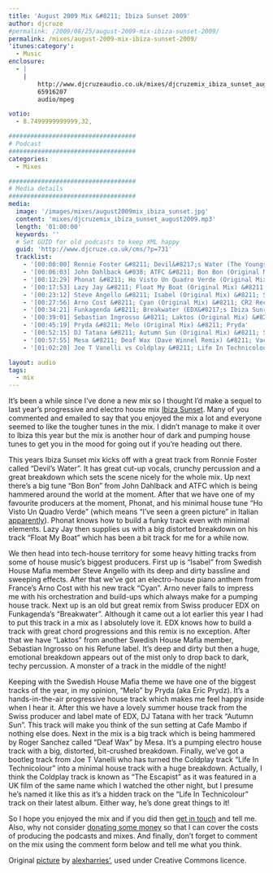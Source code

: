 ```yaml
---
title: 'August 2009 Mix &#8211; Ibiza Sunset 2009'
author: djcruze
#permalink: /2009/08/25/august-2009-mix-ibiza-sunset-2009/
permalink: /mixes/august-2009-mix-ibiza-sunset-2009/
'itunes:category':
  - Music
enclosure:
  - |
    |
        http://www.djcruzeaudio.co.uk/mixes/djcruzemix_ibiza_sunset_august2009.mp3
        65916207
        audio/mpeg

votio:
  - 8.7499999999999,32,

###################################
# Podcast
###################################
categories:
  - Mixes

###################################
# Media details
###################################
media:
  image: '/images/mixes/august2009mix_ibiza_sunset.jpg'
  content: 'mixes/djcruzemix_ibiza_sunset_august2009.mp3'
  length: '01:00:00'
  keywords: ''
  # Set GUID for old podcasts to keep XML happy
  guid: 'http://www.djcruze.co.uk/cms/?p=731'
  tracklist:
    - '[00:00:00] Rennie Foster &#8211; Devil&#8217;s Water (The Youngsters Remix) &#8211; Rebirth'
    - '[00:06:03] John Dahlback &#038; ATFC &#8211; Bon Bon (Original Mix) &#8211; Defected'
    - '[00:12:29] Phonat &#8211; Ho Visto Un Quadro Verde (Original Mix) &#8211; Mofo Hifi'
    - '[00:17:53] Lazy Jay &#8211; Float My Boat (Original Mix) &#8211; Big &#038; Dirty'
    - '[00:23:12] Steve Angello &#8211; Isabel (Original Mix) &#8211; Size'
    - '[00:27:56] Arno Cost &#8211; Cyan (Original Mix) &#8211; CR2 Records'
    - '[00:34:21] Funkagenda &#8211; Breakwater (EDX&#8217;s Ibiza Sunrise Remix) &#8211; Toolroom'
    - '[00:39:01] Sebastian Ingrosso &#8211; Laktos (Original Mix) &#8211; Refune'
    - '[00:45:19] Pryda &#8211; Melo (Original Mix) &#8211; Pryda'
    - '[00:52:15] DJ Tatana &#8211; Autumn Sun (Original Mix) &#8211; Sirup'
    - '[00:57:55] Mesa &#8211; Deaf Wax (Dave Winnel Remix) &#8211; Vacation Records'
    - '[01:02:20] Joe T Vanelli vs Coldplay &#8211; Life In Technicolour (Vox Mix Funkfinders Edit) &#8211; CDR'

layout: audio
tags:
  - mix
---
```


It&#8217;s been a while since I&#8217;ve done a new mix so I thought I&#8217;d make a sequel to last year&#8217;s progressive and electro house mix [Ibiza Sunset][2]. Many of you commented and emailed to say that you enjoyed the mix a lot and everyone seemed to like the tougher tunes in the mix. I didn&#8217;t manage to make it over to Ibiza this year but the mix is another hour of dark and pumping house tunes to get you in the mood for going out if you&#8217;re heading out there.

This years Ibiza Sunset mix kicks off with a great track from Ronnie Foster called &#8220;Devil&#8217;s Water&#8221;. It has great cut-up vocals, crunchy percussion and a great breakdown which sets the scene nicely for the whole mix. Up next there&#8217;s a big tune &#8220;Bon Bon&#8221; from John Dahlback and ATFC which is being hammered around the world at the moment. After that we have one of my favourite producers at the moment, Phonat, and his minimal house tune &#8220;Ho Visto Un Quadro Verde&#8221; (which means &#8220;I&#8217;ve seen a green picture&#8221; in Italian [apparently][3]). Phonat knows how to build a funky track even with minimal elements. Lazy Jay then supplies us with a big distorted breakdown on his track &#8220;Float My Boat&#8221; which has been a bit track for me for a while now.

We then head into tech-house territory for some heavy hitting tracks from some of house music&#8217;s biggest producers. First up is &#8220;Isabel&#8221; from Swedish House Mafia member Steve Angello with its deep and dirty bassline and sweeping effects. After that we&#8217;ve got an electro-house piano anthem from France&#8217;s Arno Cost with his new track &#8220;Cyan&#8221;. Arno never fails to impress me with his orchestration and build-ups which always make for a pumping house track. Next up is an old but great remix from Swiss producer EDX on Funkagenda&#8217;s &#8220;Breakwater&#8221;. Although it came out a lot earlier this year I had to put this track in a mix as I absolutely love it. EDX knows how to build a track with great chord progressions and this remix is no exception. After that we have &#8220;Laktos&#8221; from another Swedish House Mafia member, Sebastian Ingrosso on his Refune label. It&#8217;s deep and dirty but then a huge, emotional breakdown appears out of the mist only to drop back to dark, techy percussion. A monster of a track in the middle of the night!

Keeping with the Swedish House Mafia theme we have one of the biggest tracks of the year, in my opinion, &#8220;Melo&#8221; by Pryda (aka Eric Prydz). It&#8217;s a hands-in-the-air progressive house track which makes me feel happy inside when I hear it. After this we have a lovely summer house track from the Swiss producer and label mate of EDX, DJ Tatana with her track &#8220;Autumn Sun&#8221;. This track will make you think of the sun setting at Cafe Mambo if nothing else does. Next in the mix is a big track which is being hammered by Roger Sanchez called &#8220;Deaf Wax&#8221; by Mesa. It&#8217;s a pumping electro house track with a big, distorted, bit-crushed breakdown. Finally, we&#8217;ve got a bootleg track from Joe T Vanelli who has turned the Coldplay track &#8220;Life In Technicolour&#8221; into a minimal house track with a huge breakdown. Actually, I think the Coldplay track is known as &#8220;The Escapist&#8221; as it was featured in a UK film of the same name which I watched the other night, but I presume he&#8217;s named it like this as it&#8217;s a hidden track on the &#8220;Life In Technicolour&#8221; track on their latest album. Either way, he&#8217;s done great things to it!

So I hope you enjoyed the mix and if you did then [get in touch][4] and tell me. Also, why not consider [donating some money][5] so that I can cover the costs of producing the podcasts and mixes. And finally, don&#8217;t forget to comment on the mix using the comment form below and tell me what you think.

Original [picture][8] by [alexharries&#8217;][9], used under Creative Commons licence.

[1]: http://www.djcruze.co.uk/cms/wp-content/uploads/2009/08/august2009mix_ibiza_sunset.jpg
[2]: http://www.djcruze.co.uk/cms/2008/07/23/july-2008-mix-ibiza-sunset/
[3]: http://www.mofohifi.com/site/?p=357
[4]: /contact
[5]: http://www.dreamhost.com/donate.cgi?id=8244
[6]: http://www.djcruze.co.uk/cms/wp-content/DownloadButton.gif
[7]: http://www.djcruzeaudio.co.uk/mixes/djcruzemix_ibiza_sunset_august2009.mp3
[8]: http://www.flickr.com/photos/alexharries/2754859516/
[9]: http://www.flickr.com/photos/alexharries/
